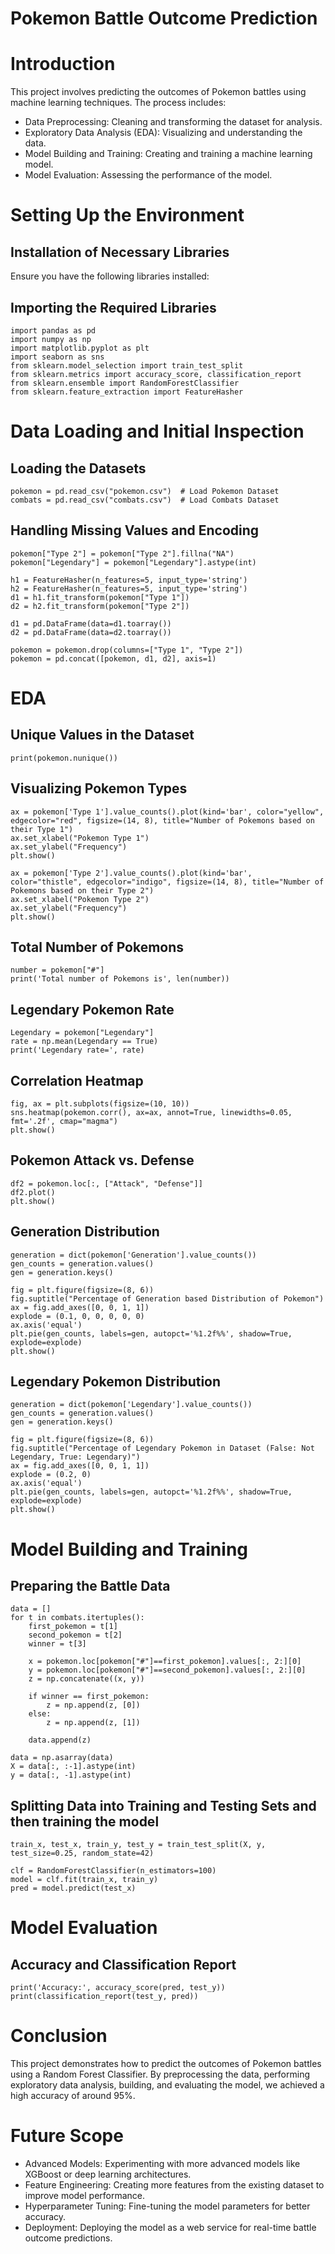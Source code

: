 # Pokemon Battle Outcome Prediction

# Introduction
This project involves predicting the outcomes of Pokemon battles using machine learning techniques. The process includes:
- Data Preprocessing: Cleaning and transforming the dataset for analysis.
- Exploratory Data Analysis (EDA): Visualizing and understanding the data.
- Model Building and Training: Creating and training a machine learning model.
- Model Evaluation: Assessing the performance of the model.


# Setting Up the Environment
## Installation of Necessary Libraries
Ensure you have the following libraries installed:

## Importing the Required Libraries
```
import pandas as pd
import numpy as np
import matplotlib.pyplot as plt
import seaborn as sns
from sklearn.model_selection import train_test_split
from sklearn.metrics import accuracy_score, classification_report
from sklearn.ensemble import RandomForestClassifier
from sklearn.feature_extraction import FeatureHasher
```


# Data Loading and Initial Inspection
## Loading the Datasets
```
pokemon = pd.read_csv("pokemon.csv")  # Load Pokemon Dataset
combats = pd.read_csv("combats.csv")  # Load Combats Dataset
```

## Handling Missing Values and Encoding
```
pokemon["Type 2"] = pokemon["Type 2"].fillna("NA")
pokemon["Legendary"] = pokemon["Legendary"].astype(int)

h1 = FeatureHasher(n_features=5, input_type='string')
h2 = FeatureHasher(n_features=5, input_type='string')
d1 = h1.fit_transform(pokemon["Type 1"])
d2 = h2.fit_transform(pokemon["Type 2"])

d1 = pd.DataFrame(data=d1.toarray())
d2 = pd.DataFrame(data=d2.toarray())

pokemon = pokemon.drop(columns=["Type 1", "Type 2"])
pokemon = pd.concat([pokemon, d1, d2], axis=1)
```


# EDA
## Unique Values in the Dataset
```
print(pokemon.nunique())
```

## Visualizing Pokemon Types
```
ax = pokemon['Type 1'].value_counts().plot(kind='bar', color="yellow", edgecolor="red", figsize=(14, 8), title="Number of Pokemons based on their Type 1")
ax.set_xlabel("Pokemon Type 1")
ax.set_ylabel("Frequency")
plt.show()

ax = pokemon['Type 2'].value_counts().plot(kind='bar', color="thistle", edgecolor="indigo", figsize=(14, 8), title="Number of Pokemons based on their Type 2")
ax.set_xlabel("Pokemon Type 2")
ax.set_ylabel("Frequency")
plt.show()
```

## Total Number of Pokemons
```
number = pokemon["#"]
print('Total number of Pokemons is', len(number))
```

## Legendary Pokemon Rate
```
Legendary = pokemon["Legendary"]
rate = np.mean(Legendary == True)
print('Legendary rate=', rate)
```

## Correlation Heatmap
```
fig, ax = plt.subplots(figsize=(10, 10))
sns.heatmap(pokemon.corr(), ax=ax, annot=True, linewidths=0.05, fmt='.2f', cmap="magma")
plt.show()
```

## Pokemon Attack vs. Defense
```
df2 = pokemon.loc[:, ["Attack", "Defense"]]
df2.plot()
plt.show()
```

## Generation Distribution
```
generation = dict(pokemon['Generation'].value_counts())
gen_counts = generation.values()
gen = generation.keys()

fig = plt.figure(figsize=(8, 6))
fig.suptitle("Percentage of Generation based Distribution of Pokemon")
ax = fig.add_axes([0, 0, 1, 1])
explode = (0.1, 0, 0, 0, 0, 0)
ax.axis('equal')
plt.pie(gen_counts, labels=gen, autopct='%1.2f%%', shadow=True, explode=explode)
plt.show()
```

## Legendary Pokemon Distribution
```
generation = dict(pokemon['Legendary'].value_counts())
gen_counts = generation.values()
gen = generation.keys()

fig = plt.figure(figsize=(8, 6))
fig.suptitle("Percentage of Legendary Pokemon in Dataset (False: Not Legendary, True: Legendary)")
ax = fig.add_axes([0, 0, 1, 1])
explode = (0.2, 0)
ax.axis('equal')
plt.pie(gen_counts, labels=gen, autopct='%1.2f%%', shadow=True, explode=explode)
plt.show()
```


# Model Building and Training
## Preparing the Battle Data
```
data = []
for t in combats.itertuples():
    first_pokemon = t[1]
    second_pokemon = t[2]
    winner = t[3]
    
    x = pokemon.loc[pokemon["#"]==first_pokemon].values[:, 2:][0]
    y = pokemon.loc[pokemon["#"]==second_pokemon].values[:, 2:][0]
    z = np.concatenate((x, y))
    
    if winner == first_pokemon:
        z = np.append(z, [0])
    else:
        z = np.append(z, [1])
        
    data.append(z)

data = np.asarray(data)
X = data[:, :-1].astype(int)
y = data[:, -1].astype(int)
```

## Splitting Data into Training and Testing Sets and then training the model
```
train_x, test_x, train_y, test_y = train_test_split(X, y, test_size=0.25, random_state=42)

clf = RandomForestClassifier(n_estimators=100)
model = clf.fit(train_x, train_y)
pred = model.predict(test_x)
```


# Model Evaluation
## Accuracy and Classification Report
```
print('Accuracy:', accuracy_score(pred, test_y))
print(classification_report(test_y, pred))
```


# Conclusion
This project demonstrates how to predict the outcomes of Pokemon battles using a Random Forest Classifier. By preprocessing the data, performing exploratory data analysis, building, and evaluating the model, we achieved a high accuracy of around 95%.


# Future Scope
- Advanced Models: Experimenting with more advanced models like XGBoost or deep learning architectures.
- Feature Engineering: Creating more features from the existing dataset to improve model performance.
- Hyperparameter Tuning: Fine-tuning the model parameters for better accuracy.
- Deployment: Deploying the model as a web service for real-time battle outcome predictions.
